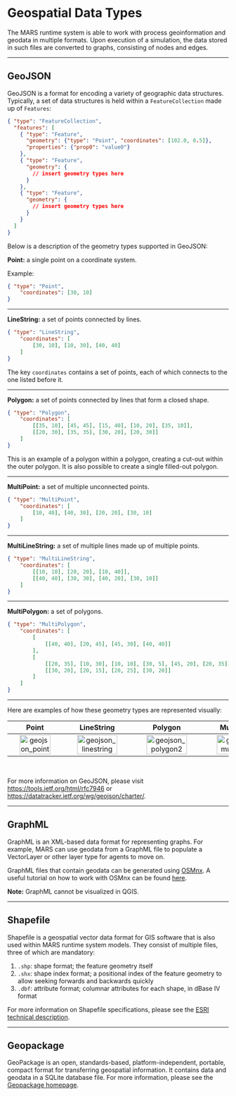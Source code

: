 # Geospatial Data Types

The MARS runtime system is able to work with process geoinformation and geodata in multiple formats. Upon execution of a simulation, the data stored in such files are converted to graphs, consisting of nodes and edges.

___

## GeoJSON

GeoJSON is a format for encoding a variety of geographic data structures. Typically, a set of data structures is held within a `FeatureCollection` made up of `Features`:

```json
{ "type": "FeatureCollection",
  "features": [
    { "type": "Feature",
      "geometry": {"type": "Point", "coordinates": [102.0, 0.5]},
      "properties": {"prop0": "value0"}
    },
    { "type": "Feature",
	  "geometry": {
        // insert geometry types here
      }
    },
    { "type": "Feature",
      "geometry": {
        // insert geometry types here
      }
    }
  ]
}
```

Below is a description of the geometry types supported in GeoJSON:

**Point:** a single point on a coordinate system.

Example:

```json
{ "type": "Point",
    "coordinates": [30, 10]
}
```

___

**LineString:** a set of points connected by lines. 

```json
{ "type": "LineString",
    "coordinates": [
        [30, 10], [10, 30], [40, 40]
    ]
}
```

The key `coordinates` contains a set of points, each of which connects to the one listed before it.

___

**Polygon:** a set of points connected by lines that form a closed shape.

```json
{ "type": "Polygon",
    "coordinates": [
        [[35, 10], [45, 45], [15, 40], [10, 20], [35, 10]],
        [[20, 30], [35, 35], [30, 20], [20, 30]]
    ]
}
```

This is an example of a polygon within a polygon, creating a cut-out within the outer polygon. It is also possible to create a single filled-out polygon.

___

**MultiPoint:** a set of multiple unconnected points.

```json
{ "type": "MultiPoint",
    "coordinates": [
        [10, 40], [40, 30], [20, 20], [30, 10]
    ]
}
```

___

**MultiLineString:** a set of multiple lines made up of multiple points.

```json
{ "type": "MultiLineString",
    "coordinates": [
        [[10, 10], [20, 20], [10, 40]],
        [[40, 40], [30, 30], [40, 20], [30, 10]]
    ]
}
```

___

**MultiPolygon:** a set of polygons.

```json
{ "type": "MultiPolygon",
    "coordinates": [
        [
            [[40, 40], [20, 45], [45, 30], [40, 40]]
        ],
        [
            [[20, 35], [10, 30], [10, 10], [30, 5], [45, 20], [20, 35]],
            [[30, 20], [20, 15], [20, 25], [30, 20]]
        ]
    ]
}
```

___

Here are examples of how these geometry types are represented visually:

|                            Point                             |                          LineString                          |                           Polygon                            |                          MultiPoint                          |                       MultiLineString                        |                         MultiPolygon                         |
| :----------------------------------------------------------: | :----------------------------------------------------------: | :----------------------------------------------------------: | :----------------------------------------------------------: | :----------------------------------------------------------: | :----------------------------------------------------------: |
| <img src="../../../images/docu/geojson_point.png" alt="geojson_point" width="80%"/> | <img src="../../../images/docu/geojson_linestring.png" alt="geojson_linestring" width="80%"/> | <img src="../../../images/docu/geojson_polygon2.png" alt="geojson_polygon2" width="80%"/> | <img src="../../../images/docu/geojson_multipoint.png" alt="geojson_multipoint" width="80%"/> | <img src="../../../images/docu/geojson_multilinestring.png" alt="geojson_multilinestring" width="80%"/> | <img src="../../../images/docu/geojson_multipolygon2.png" alt="geojson_multipolygon" width="80%"/> |

<br/>

For more information on GeoJSON, please visit https://tools.ietf.org/html/rfc7946 or https://datatracker.ietf.org/wg/geojson/charter/.

___

## GraphML

GraphML is an XML-based data format for representing graphs. For example, MARS can use geodata from a GraphML file to populate a VectorLayer or other layer type for agents to move on.

GraphML files that contain geodata can be generated using [OSMnx](https://osmnx.readthedocs.io/en/stable/). A useful tutorial on how to work with OSMnx can be found [here](https://geoffboeing.com/2016/11/osmnx-python-street-networks/).

**Note:** GraphML cannot be visualized in QGIS.

___

## Shapefile

Shapefile is a geospatial vector data format for GIS software that is also used within MARS runtime system models. They consist of multiple files, three of which are mandatory:

1. `.shp`: shape format; the feature geometry itself
2. `.shx`: shape index format; a positional index of the feature geometry to allow seeking forwards and backwards quickly
3. `.dbf`: attribute format; columnar attributes for each shape, in dBase IV format

For more information on Shapefile specifications, please see the [ESRI technical description](../../../images/docu/shapefile.pdf).

___

## Geopackage

GeoPackage is an open, standards-based, platform-independent, portable, compact format for transferring geospatial information. It contains data and geodata in a SQLite database file. For more information, please see the [Geopackage homepage](https://www.geopackage.org).

